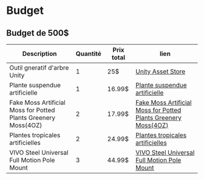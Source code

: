 # Budget

## Budget de 500$

| Description | Quantité    | Prix total  | lien        |
| ----------- | ----------- | ----------- | ----------- |
| Outil gneratif d'arbre Unity      | 1       | 25$      | [Unity Asset Store](https://assetstore.unity.com/packages/tools/modeling/treegen-2023-procedural-tree-generator-244180)       |
| Plante suspendue artificielle                  | 1        | 16.99$        | [Plante suspendue artificielle](https://www.amazon.ca/-/fr/guirlandes-vignes-artificielles-feuilles-suspendre/dp/B088QC9H45/ref=sr_1_7?__mk_fr_CA=%C3%85M%C3%85%C5%BD%C3%95%C3%91&crid=2I5AZPMTL6L&dib=eyJ2IjoiMSJ9.cTKRtsU6QejhpHMS3jVizSfdgSRWIE4h9OxgXULw5IKU6PSSMD_PjTZZanOhGwCTUBwZ06XDilohsekzbJLEwHXfTu02YFjYGcAShrnhytMTSaZMh3MUGeQYF2NPX_DIENWkNU1eiuT1HHfCYZfiF8OKQu_3Q59Vxt7H9sR-uxKapmTJ6FsaBZbXzlpoHzbMRv-55Z3DV_jmwJLRuWE9s1zMy_KtDxl5duZC_nKINaD5BQV2XqiV-kjsHhkyOa-NR11pasZuPB0g3Pfrt8AnZ6cSUmXnODR8OZr7dSTCeATUCnT_0Wb7KRoS5Cmf8jVnd36QcT8G2xARk0V7eZiRMUDn7n2GctT5umMpgHUiiTj8FRfo397yg6HM7sjqUQE-2e5fEdVhknWWU8QbW1JivNky8Kqn-H1TiQ5xkAC4jT8_uQ4Ugp0rN9Ht4DpO1n0G) |
| Fake Moss Artificial Moss for Potted Plants Greenery Moss(4OZ)                             | 2        | 17.99$        | [Fake Moss Artificial Moss for Potted Plants Greenery Moss(4OZ)](https://www.amazon.ca/Artificial-Potted-Greenery-Wedding-Decoration/dp/B09NHLGZB6/ref=sr_1_3?crid=36IT9MZDMRHHR&dib=eyJ2IjoiMSJ9.7vRTfKXxn8t2ulI_7-qV_lgtw5Zl7fgdxe82e66CH573yTjEZgJKDLTKPY-rcR03YNofw9b9cpDFVBJuPCwbCGTexpkvWSwBc45Mp_K37OnhsVsb9_iywuWr7zXhWZo1fCgHAK3f9dlPyN3cE55W_rHAjXTiAJ-3nKH0eNvUxKgnE9_CPF2MJO9c4EBXa8oYW5L1s3dbnPMsEmkflFOm0XsCrzsUM6TsaqB-DNXUC4o.GS_sMTRIb0adtuD9HEKE-WkV7HQBrxUBvBnT1QmHNxg&dib_tag=se&keywords=moss+artificial&qid=1737919514&s=kitchen&sprefix=moss+artificiel%2Ckitchen%2C59&sr=1-3) |
| Plantes tropicales artificielles               | 2        | 24.99$        | [Plantes tropicales artificielles](https://www.amazon.ca/artificielles-suspendre-d%C3%A9coration-dint%C3%A9rieur-dext%C3%A9rieur/dp/B0CJRJF793/ref=sr_1_2_sspa?__mk_fr_CA=%C3%85M%C3%85%C5%BD%C3%95%C3%91&crid=1D3EN84WHDXWO&dib=eyJ2IjoiMSJ9.fF3Qrb1WtmsPOVAnW8Kw16-wyaKalAeDa8a4RmvJX_GgHGSAOnlyemg9jCu6NbJXs_HpgEC8stwYzf4jU6tiJb4D7W4q7DtEthhtuCPZ-9B8rr-nnLMKigdvhI_EOol7SRtxqdbCB-viHfHPke_4oAPdEn48w2JhxYGeJYh6vT5AJwObo4JohGNXngPEv9SNBRAiy4Ue5TbvpcCb55XUx-ZbvdU4P-auslhPvvcojr-II_c43LdligZLaSWUezeFCcPuxG9uoW5ry1Qujgi50306MAr70fNK_RVn2h6BLhw.uzIQJPUVHz7w_saqfFfdPlGBpsznUexNdbLJ9GUldPw&dib_tag=se&keywords=fausse%2Bplante&qid=1737655601&sprefix=fausse%2Bplante%2Caps%2C66&sr=8-2-spons&sp_csd=d2lkZ2V0TmFtZT1zcF9hdGY&th=1) |
| VIVO Steel Universal Full Motion Pole Mount   | 3        | 44.99$       | [VIVO Steel Universal Full Motion Pole Mount](https://www.amazon.ca/VIVO-Universal-Monitor-Removable-MOUNT-POLE01A/dp/B083F3RPRK/ref=sr_1_47?crid=1VQR4KELSF17C&dib=eyJ2IjoiMSJ9.0lQqciJcxCZyeSH_Y_4_nF0sqLaHlU_4ibGj4Z6wYcZuuMA3kayO2yshDtemcDuQKAQ9FKdI6tljqGLO_f5vs65dV3CDtIBxFwjk1QtiJnRzon-e_B3-AMbM97cwRsmgpPShhIZ8fgV-nzWt10RtydOgvIaTKrBrKPeySYZcvnM9FNpwMpB3n094UmMPXArCKv_gfbzBv-uEnbIL8FUsSpala_YLCWQg5nG6UjBympIoHy5ob8WjUGcGvOEOEj7CGkGe6BrDWvZ__SFQgQ5axChJXCFtcmMjWz1qCHyLcHcgZCDOsovnNDDtTqPLlwWRtg3KvDyty1vXNpa6KdNnShvSihF4LL6UbE2JiDONebk6291gKgqSiBdRaFS60qAzqEHlffZZCt0NYmq-q_Rc2h214T5s2zF3qsWHD6vba-7ukSTqU3DEQmAKfAQHLh18.DwYAjmISIlo0HZwS2IeoDa7GE2GWEQC8Ebfb7ZtZrx8) |
